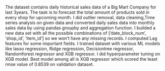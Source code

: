 The dataset contains daily historical sales data of a Big Mart Company for last 3years. The task is to forecast the total amount of products sold in every shop for upcoming month. I did outlier removal, data cleaning,Time series analysis on given data and converted daily sales data into monthly sales data by using pandas groupby and aggregation function. I builded a new data set with all the possible combinations of [‘date_block_num’, ‘shop_id’, ‘item_id’] so we won’t have any missing records. I computed Lag features for some important fields. I trained dataset with various ML models like lasso regression, Ridge regression, Decisiontree regressor, Randomforest regressor and XGB regressor. I did hyperparameter tuning on XGB model. Best model among all is XGB regressor which scored the least rmse value of 0.8539 on validation dataset.
